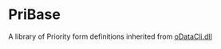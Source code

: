 # PriBase
A library of Priority form definitions inherited from [oDataCli.dll](https://github.com/MedatechUK/MedatechEDI/tree/master/PriorityForms)  
